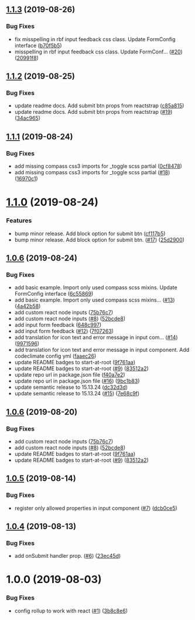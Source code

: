 ## [1.1.3](https://github.com/start-at-root/react-breeze-form/compare/v1.1.2...v1.1.3) (2019-08-26)


### Bug Fixes

* fix misspelling in rbf input feedback css class. Update FormConfig interface ([b70f5b5](https://github.com/start-at-root/react-breeze-form/commit/b70f5b5))
* misspelling in rbf input feedback css class. Update FormConf… ([#20](https://github.com/start-at-root/react-breeze-form/issues/20)) ([20991f8](https://github.com/start-at-root/react-breeze-form/commit/20991f8))

## [1.1.2](https://github.com/start-at-root/react-breeze-form/compare/v1.1.1...v1.1.2) (2019-08-25)


### Bug Fixes

* update readme docs. Add submit btn props from reactstrap ([c85a815](https://github.com/start-at-root/react-breeze-form/commit/c85a815))
* update readme docs. Add submit btn props from reactstrap ([#19](https://github.com/start-at-root/react-breeze-form/issues/19)) ([34ac965](https://github.com/start-at-root/react-breeze-form/commit/34ac965))

## [1.1.1](https://github.com/start-at-root/react-breeze-form/compare/v1.1.0...v1.1.1) (2019-08-24)


### Bug Fixes

* add missing compass css3 imports for _toggle scss partial ([0cf8478](https://github.com/start-at-root/react-breeze-form/commit/0cf8478))
* add missing compass css3 imports for _toggle scss partial ([#18](https://github.com/start-at-root/react-breeze-form/issues/18)) ([16970c1](https://github.com/start-at-root/react-breeze-form/commit/16970c1))

# [1.1.0](https://github.com/start-at-root/react-breeze-form/compare/v1.0.6...v1.1.0) (2019-08-24)


### Features

* bump minor release. Add block option for submit btn ([cf117b5](https://github.com/start-at-root/react-breeze-form/commit/cf117b5))
* bump minor release. Add block option for submit btn. ([#17](https://github.com/start-at-root/react-breeze-form/issues/17)) ([25d2900](https://github.com/start-at-root/react-breeze-form/commit/25d2900))

## [1.0.6](https://github.com/start-at-root/react-breeze-form/compare/v1.0.5...v1.0.6) (2019-08-24)


### Bug Fixes

* add basic example. Import only used compass scss mixins. Update FormConfig interface ([6c55869](https://github.com/start-at-root/react-breeze-form/commit/6c55869))
* add basic example. Import only used compass scss mixins... ([#13](https://github.com/start-at-root/react-breeze-form/issues/13)) ([4a42b58](https://github.com/start-at-root/react-breeze-form/commit/4a42b58))
* add custom react node inputs ([75b76c7](https://github.com/start-at-root/react-breeze-form/commit/75b76c7))
* add custom react node inputs ([#8](https://github.com/start-at-root/react-breeze-form/issues/8)) ([52bcde8](https://github.com/start-at-root/react-breeze-form/commit/52bcde8))
* add input form feedback ([648c997](https://github.com/start-at-root/react-breeze-form/commit/648c997))
* add input form feedback ([#12](https://github.com/start-at-root/react-breeze-form/issues/12)) ([7f07263](https://github.com/start-at-root/react-breeze-form/commit/7f07263))
* add translation for icon text and error message in input com… ([#14](https://github.com/start-at-root/react-breeze-form/issues/14)) ([9971596](https://github.com/start-at-root/react-breeze-form/commit/9971596))
* add translation for icon text and error message in input component. Add codeclimate config yml ([faaec26](https://github.com/start-at-root/react-breeze-form/commit/faaec26))
* update README badges to start-at-root ([9f761aa](https://github.com/start-at-root/react-breeze-form/commit/9f761aa))
* update README badges to start-at-root ([#9](https://github.com/start-at-root/react-breeze-form/issues/9)) ([83512a2](https://github.com/start-at-root/react-breeze-form/commit/83512a2))
* update repo url in package.json file ([f40a7e2](https://github.com/start-at-root/react-breeze-form/commit/f40a7e2))
* update repo url in package.json file ([#16](https://github.com/start-at-root/react-breeze-form/issues/16)) ([9bc1b83](https://github.com/start-at-root/react-breeze-form/commit/9bc1b83))
* update semantic release to 15.13.24 ([dc32d3d](https://github.com/start-at-root/react-breeze-form/commit/dc32d3d))
* update semantic release to 15.13.24 ([#15](https://github.com/start-at-root/react-breeze-form/issues/15)) ([7e68c9f](https://github.com/start-at-root/react-breeze-form/commit/7e68c9f))

## [1.0.6](https://github.com/jlison/react-breeze-form/compare/v1.0.5...v1.0.6) (2019-08-20)


### Bug Fixes

* add custom react node inputs ([75b76c7](https://github.com/jlison/react-breeze-form/commit/75b76c7))
* add custom react node inputs ([#8](https://github.com/jlison/react-breeze-form/issues/8)) ([52bcde8](https://github.com/jlison/react-breeze-form/commit/52bcde8))
* update README badges to start-at-root ([9f761aa](https://github.com/jlison/react-breeze-form/commit/9f761aa))
* update README badges to start-at-root ([#9](https://github.com/jlison/react-breeze-form/issues/9)) ([83512a2](https://github.com/jlison/react-breeze-form/commit/83512a2))

## [1.0.5](https://github.com/jlison/react-breeze-form/compare/v1.0.4...v1.0.5) (2019-08-14)


### Bug Fixes

* register only allowed properties in input component ([#7](https://github.com/jlison/react-breeze-form/issues/7)) ([dcb0ce5](https://github.com/jlison/react-breeze-form/commit/dcb0ce5))

## [1.0.4](https://github.com/jlison/react-breeze-form/compare/v1.0.3...v1.0.4) (2019-08-13)


### Bug Fixes

* add onSubmit handler prop. ([#6](https://github.com/jlison/react-breeze-form/issues/6)) ([23ec45d](https://github.com/jlison/react-breeze-form/commit/23ec45d))

# 1.0.0 (2019-08-03)

### Bug Fixes

- config rollup to work with react
  ([#1](https://github.com/jlison/react-breeze-form/issues/1))
  ([3b8c8e6](https://github.com/jlison/react-breeze-form/commit/3b8c8e6))
